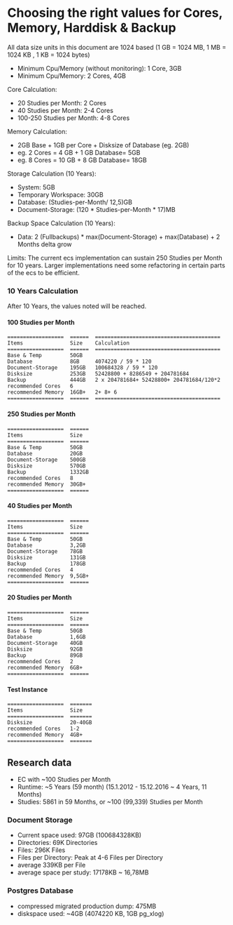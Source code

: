# Choosing the right values for Cores, Memory, Harddisk & Backup

All data size units in this document are 1024 based
    (1 GB = 1024 MB, 1 MB = 1024 KB , 1 KB = 1024 bytes)

+ Minimum Cpu/Memory (without monitoring): 1 Core, 3GB
+ Minimum Cpu/Memory: 2 Cores, 4GB

Core Calculation:
+ 20 Studies per Month: 2 Cores
+ 40 Studies per Month: 2-4 Cores
+ 100-250 Studies per Month: 4-8 Cores

Memory Calculation:
+ 2GB Base + 1GB per Core + Disksize of Database (eg. 2GB)
+ eg. 2 Cores = 4 GB + 1 GB Database= 5GB 
+ eg. 8 Cores = 10 GB + 8 GB Database= 18GB

Storage Calculation (10 Years):
+ System: 5GB
+ Temporary Workspace: 30GB
+ Database: (Studies-per-Month/ 12,5)GB
+ Document-Storage: (120 * Studies-per-Month * 17)MB

Backup Space Calculation (10 Years):
+ Data: 2 (Fullbackups) * max(Document-Storage) + max(Database) + 2 Months delta grow

Limits:
The current ecs implementation can sustain 250 Studies per Month for 10 years.
Larger implementations need some refactoring in certain parts of the ecs to be efficient.

### 10 Years Calculation

After 10 Years, the values noted will be reached.

#### 100 Studies per Month
```eval_rst
==================  ======  ======================================== 
Items               Size    Calculation
==================  ======  ========================================
Base & Temp         50GB 
Database            8GB     4074220 / 59 * 120
Document-Storage    195GB   100684328 / 59 * 120
Disksize            253GB   52428800 + 8286549 + 204781684
Backup              444GB   2 x 204781684+ 52428800+ 204781684/120*2
recommended Cores   6
recommended Memory  16GB+   2+ 8+ 6
==================  ======  ========================================
```

#### 250 Studies per Month
```eval_rst
==================  ======
Items               Size  
==================  ======
Base & Temp         50GB 
Database            20GB 
Document-Storage    500GB 
Disksize            570GB 
Backup              1332GB
recommended Cores   8 
recommended Memory  30GB+ 
==================  ======
```

#### 40 Studies per Month
```eval_rst
==================  ======
Items               Size  
==================  ======
Base & Temp         50GB 
Database            3,2GB
Document-Storage    78GB 
Disksize            131GB 
Backup              178GB
recommended Cores   4
recommended Memory  9,5GB+
==================  ======
```

#### 20 Studies per Month
```eval_rst
==================  ======
Items               Size  
==================  ======
Base & Temp         50GB 
Database            1,6GB
Document-Storage    40GB 
Disksize            92GB 
Backup              89GB
recommended Cores   2
recommended Memory  6GB+
==================  ======
```

#### Test Instance
```eval_rst
==================  =======
Items               Size  
==================  =======
Disksize            20-40GB
recommended Cores   1-2
recommended Memory  4GB+
==================  =======
```


## Research data

+ EC with ~100 Studies per Month
+ Runtime: ~5 Years (59 month) (15.1.2012 - 15.12.2016 ~ 4 Years, 11 Months)
+ Studies: 5861 in 59 Months, or ~100 (99,339) Studies per Month

### Document Storage
+ Current space used: 97GB (100684328KB)
+ Directories: 69K Directories
+ Files: 296K Files
+ Files per Directory: Peak at 4-6 Files per Directory
+ average 339KB per File
+ average space per study: 17178KB ~ 16,78MB

### Postgres Database
+ compressed migrated production dump: 475MB
+ diskspace used: ~4GB (4074220 KB, 1GB pg_xlog)
